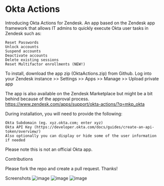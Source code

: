 # Okta Actions

Introducing Okta Actions for Zendesk. An app based on the Zendesk app framework that allows IT admins to quickly execute Okta user tasks in Zendesk such as:

    Reset Passwords
    Unlock accounts
    Suspend accounts
    Deactivate accounts
    Delete existing sessions
    Reset Multifactor enrollments (NEW!)

To install, download the app zip (OktaActions.zip) from Github. Log into your Zendesk instance >> Settings >> Apps >> Manage >> Upload private app

The app is also available on the Zendesk Marketplace but might be a bit behind because of the approval process.
https://www.zendesk.com/apps/support/okta-actions/?q=mkp_okta

During installation, you will need to provide the following:

    Okta Subdomain (eg. xyz.okta.com; enter xyz)
    Okta API Key (https://developer.okta.com/docs/guides/create-an-api-token/overview/)
    Also optionally you can display or hide some of the user information if needed

Please note this is not an official Okta app.

Contributions

Please fork the repo and create a pull request. Thanks!

Screenshots 
![image](https://user-images.githubusercontent.com/23067036/82548094-dea21380-9bae-11ea-9300-9f31f38dc12f.png)
![image](https://user-images.githubusercontent.com/23067036/82548099-e19d0400-9bae-11ea-9f0e-6fa0839d8769.png)
![image](https://user-images.githubusercontent.com/23067036/82548109-e3ff5e00-9bae-11ea-919c-c346c402406d.png)
